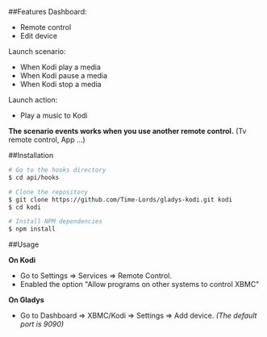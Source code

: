 ##Features
Dashboard:
* Remote control
* Edit device

Launch scenario:
* When Kodi play a media
* When Kodi pause a media
* When Kodi stop a media

Launch action:
* Play a music to Kodi


**The scenario events works when you use another remote control.** (Tv remote control, App ...)

##Installation
```bash
# Go to the hooks directory
$ cd api/hooks

# Clone the repository
$ git clone https://github.com/Time-Lords/gladys-kodi.git kodi
$ cd kodi

# Install NPM dependencies
$ npm install
```
##Usage

**On Kodi**
* Go to Settings => Services => Remote Control.
* Enabled the option "Allow programs on other systems to control XBMC"

**On Gladys**
* Go to Dashboard => XBMC/Kodi => Settings => Add device.
*(The default port is 9090)*

